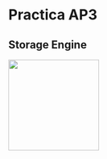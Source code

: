 # Practica AP3

##  Storage Engine

<a href="https://github.com/MarcGarcia03/Bases-de-dades/tree/main/Ap2/storage-engine"><img src="imgs/" width="180"></a>